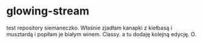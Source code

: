 # glowing-stream
test repository
siemaneczko. Właśnie zjadłam kanapki z kiełbasą i musztardą i popiłam je białym winem. Classy.
a tu dodaję kolejną edycję. O.
